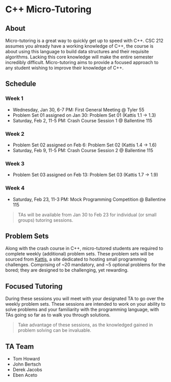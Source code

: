 # C++ Micro-Tutoring

## About

Micro-tutoring is a great way to quickly get up to speed with C++. 
CSC 212 assumes you already have a working knowledge of C++, the course is about using this language to build data structures and their requisite algorithms.
Lacking this core knowledge will make the entire semester incredibly difficult.
Micro-tutoring aims to provide a focused approach to any student wishing to improve their knowledge of C++.

## Schedule

### Week 1 
- Wednesday, Jan 30, 6-7 PM: First General Meeting @ Tyler 55
- Problem Set 01 assigned on Jan 30: Problem Set 01 (Kattis 1.1 -> 1.3)
- Saturday, Feb 2, 11-5 PM: Crash Course Session 1 @ Ballentine 115

### Week 2
- Problem Set 02 assigned on Feb 6: Problem Set 02 (Kattis 1.4 -> 1.6)
- Saturday, Feb 9, 11-5 PM: Crash Course Session 2 @ Ballentine 115

### Week 3
- Problem Set 03 assigned on Feb 13: Problem Set 03 (Kattis 1.7 -> 1.9)

### Week 4
- Saturday, Feb 23, 11-3 PM: Mock Programming Competition @ Ballentine 115

> TAs will be available from Jan 30 to Feb 23 for individual (or small groups) tutoring sessions.

## Problem Sets

Along with the crash course in C++, micro-tutored students are required to complete weekly (additional) problem sets. 
These problem sets will be sourced from [Kattis](https://uri.kattis.com/courses/CSC212/Spring19), a site dedicated to hosting small programming challenges. 
Comprising of ~20 mandatory, and ~5 optional problems for the bored; they are designed to be challenging, yet rewarding.

## Focused Tutoring

During these sessions you will meet with your designated TA to go over the weekly problem sets. 
These sessions are intended to work on your ability to solve problems and your familiarity with the programming language, with TAs going so far as to walk you through solutions.

> Take advantage of these sessions, as the knowledged gained in problem solving can be invaluable. 

## TA Team

* Tom Howard
* John Bertsch
* Derek Jacobs
* Eben Aceto
